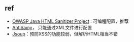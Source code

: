 

## ref

* [OWASP Java HTML Sanitizer Project](https://www.owasp.org/index.php/OWASP_Java_HTML_Sanitizer_Project) : 可编程配置，推荐
* [AntiSamy](https://www.owasp.org/index.php/Category:OWASP_AntiSamy_Project)， 只能通过XML文件进行配置
* [Jsoup](http://jsoup.org/cookbook/cleaning-html/whitelist-sanitizer)：预防XSS的功能较弱，但解析HTML相当不错
